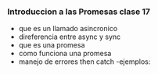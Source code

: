 ### Introduccion a las Promesas clase 17

- que es un llamado asincronico
- direferencia entre async y sync
- que es una promesa
- como funciona una promesa
- manejo de errores then catch
  -ejemplos:
